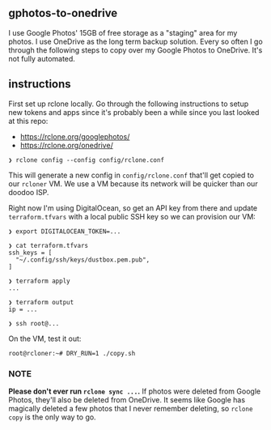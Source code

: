 ## gphotos-to-onedrive

I use Google Photos' 15GB of free storage as a "staging" area for my photos.
I use OneDrive as the long term backup solution.
Every so often I go through the following steps to copy over my Google Photos to OneDrive.
It's not fully automated.

## instructions

First set up rclone locally.
Go through the following instructions to setup new tokens and apps since it's probably been a while since you last looked at this repo:

- https://rclone.org/googlephotos/
- https://rclone.org/onedrive/

```console
❯ rclone config --config config/rclone.conf
```

This will generate a new config in `config/rclone.conf` that'll get copied to our `rcloner` VM.
We use a VM because its network will be quicker than our doodoo ISP.

Right now I'm using DigitalOcean, so get an API key from there and update `terraform.tfvars` with a local public SSH key so we can provision our VM:

```console
❯ export DIGITALOCEAN_TOKEN=...

❯ cat terraform.tfvars
ssh_keys = [
  "~/.config/ssh/keys/dustbox.pem.pub",
]

❯ terraform apply
...

❯ terraform output
ip = ...

❯ ssh root@...
```

On the VM, test it out:

```console
root@rcloner:~# DRY_RUN=1 ./copy.sh
```

### NOTE
**Please don't ever run `rclone sync ...`.**
If photos were deleted from Google Photos, they'll also be deleted from OneDrive.
It seems like Google has magically deleted a few photos that I never remember deleting, so `rclone copy` is the only way to go.
